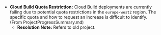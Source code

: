 - **Cloud Build Quota Restriction:** Cloud Build deployments are currently failing due to potential quota restrictions in the `europe-west2` region. The specific quota and how to request an increase is difficult to identify. (From ProjectProgressSummary.md)
  *   **Resolution Note:** Refers to old project.